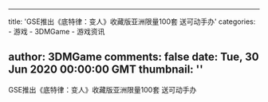 
---
title: 'GSE推出《底特律：变人》收藏版亚洲限量100套 送可动手办'
categories: 
    - 游戏
    - 3DMGame
    - 游戏资讯

author: 3DMGame
comments: false
date: Tue, 30 Jun 2020 00:00:00 GMT
thumbnail: ''
---

<div>   
GSE推出《底特律：变人》收藏版亚洲限量100套 送可动手办  
</div>
            